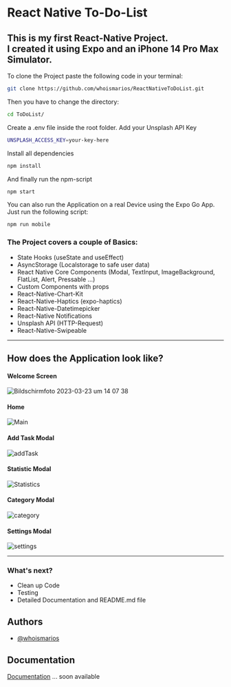 
# React Native To-Do-List

This is my first React-Native Project.  
I created it using Expo and an iPhone 14 Pro Max Simulator.  
---


To clone the Project paste the following code in your terminal:
```bash
git clone https://github.com/whoismarios/ReactNativeToDoList.git
```

Then you have to change the directory:
```bash
cd ToDoList/
```

Create a .env file inside the root folder.
Add your Unsplash API Key
```bash
UNSPLASH_ACCESS_KEY=your-key-here
```

Install all dependencies
```bash
npm install
```

And finally run the npm-script
```bash
npm start
```

You can also run the Application on a real Device using the Expo Go App.
Just run the following script:
```bash
npm run mobile
```


### The Project covers a couple of Basics:

- State Hooks (useState and useEffect)
- AsyncStorage (Localstorage to safe user data)
- React Native Core Components (Modal, TextInput, ImageBackground, FlatList, Alert, Pressable ...)
- Custom Components with props
- React-Native-Chart-Kit
- React-Native-Haptics (expo-haptics)
- React-Native-Datetimepicker
- React-Native Notifications
- Unsplash API (HTTP-Request)
- React-Native-Swipeable

--- 

## How does the Application look like?

#### Welcome Screen

![Bildschirm­foto 2023-03-23 um 14 07 38](https://user-images.githubusercontent.com/103110817/227214414-14a66a0f-4cf2-45ab-8289-2ea3dcf3a128.png)

#### Home

![Main](https://user-images.githubusercontent.com/103110817/232329805-83f715ca-e793-4eb3-8fc5-8f36877ddeb3.jpg)



#### Add Task Modal


![addTask](https://user-images.githubusercontent.com/103110817/232329831-7da94c5d-3e6e-4b71-a8ab-62060d2e4163.png)


#### Statistic Modal

![Statistics](https://user-images.githubusercontent.com/103110817/232329847-4abcfca2-6ded-4df6-8c51-1e624c829c7a.png)


#### Category Modal

![category](https://user-images.githubusercontent.com/103110817/232329855-10d3064f-15c7-4034-9744-f51b44192c16.png)


#### Settings Modal

![settings](https://user-images.githubusercontent.com/103110817/232329863-ab2daccb-cf80-475c-98e8-5a627cce921c.png)





---

### What's next?
- Clean up Code
- Testing
- Detailed Documentation and README.md file


## Authors

- [@whoismarios](https://www.github.com/whoismarios)


## Documentation

[Documentation](https://)
... soon available

